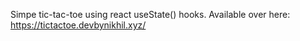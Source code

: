 Simpe tic-tac-toe using react useState() hooks.
Available over here: https://tictactoe.devbynikhil.xyz/
